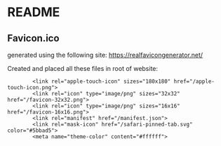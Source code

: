 # README

## Favicon.ico 

generated using the following site: https://realfavicongenerator.net/

Created and placed all these files in root of website:

			<link rel="apple-touch-icon" sizes="180x180" href="/apple-touch-icon.png">
			<link rel="icon" type="image/png" sizes="32x32" href="/favicon-32x32.png">
			<link rel="icon" type="image/png" sizes="16x16" href="/favicon-16x16.png">
			<link rel="manifest" href="/manifest.json">
			<link rel="mask-icon" href="/safari-pinned-tab.svg" color="#5bbad5">
			<meta name="theme-color" content="#ffffff">
